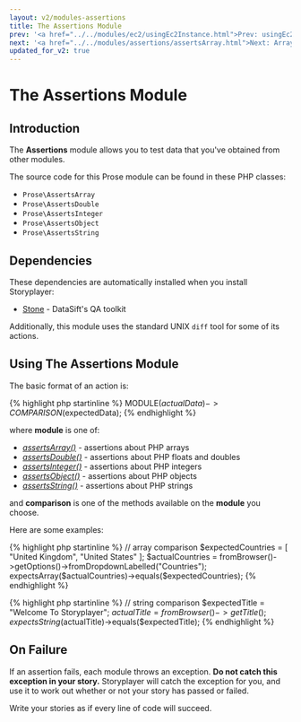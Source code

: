 ```yaml
---
layout: v2/modules-assertions
title: The Assertions Module
prev: '<a href="../../modules/ec2/usingEc2Instance.html">Prev: usingEc2Instance()</a>'
next: '<a href="../../modules/assertions/assertsArray.html">Next: Array Assertions</a>'
updated_for_v2: true
---
```


# The Assertions Module

## Introduction

The __Assertions__ module allows you to test data that you've obtained from other modules.

The source code for this Prose module can be found in these PHP classes:

* `Prose\AssertsArray`
* `Prose\AssertsDouble`
* `Prose\AssertsInteger`
* `Prose\AssertsObject`
* `Prose\AssertsString`

## Dependencies

These dependencies are automatically installed when you install Storyplayer:

* [Stone](https://github.com/datasift/Stone) - DataSift's QA toolkit

Additionally, this module uses the standard UNIX `diff` tool for some of its actions.

## Using The Assertions Module

The basic format of an action is:

{% highlight php startinline %}
MODULE($actualData)->COMPARISON($expectedData);
{% endhighlight %}

where __module__ is one of:

* _[assertsArray()](assertsArray.html)_ - assertions about PHP arrays
* _[assertsDouble()](assertsDouble.html)_ - assertions about PHP floats and doubles
* _[assertsInteger()](assertsInteger.html)_ - assertions about PHP integers
* _[assertsObject()](assertsObject.html)_ - assertions about PHP objects
* _[assertsString()](assertsString.html)_ - assertions about PHP strings

and __comparison__ is one of the methods available on the __module__ you choose.

Here are some examples:

{% highlight php startinline %}
// array comparison
$expectedCountries = [ "United Kingdom", "United States" ];
$actualCountries = fromBrowser()->getOptions()->fromDropdownLabelled("Countries");
expectsArray($actualCountries)->equals($expectedCountries);
{% endhighlight %}

{% highlight php startinline %}
// string comparison
$expectedTitle = "Welcome To Storyplayer";
$actualTitle = fromBrowser()->getTitle();
expectsString($actualTitle)->equals($expectedTitle);
{% endhighlight %}

## On Failure

If an assertion fails, each module throws an exception.  __Do not catch this exception in your story.__ Storyplayer will catch the exception for you, and use it to work out whether or not your story has passed or failed.

Write your stories as if every line of code will succeed.